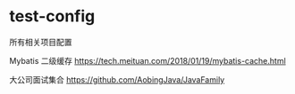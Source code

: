 # test-config
所有相关项目配置


Mybatis 二级缓存
https://tech.meituan.com/2018/01/19/mybatis-cache.html






大公司面试集合
https://github.com/AobingJava/JavaFamily
